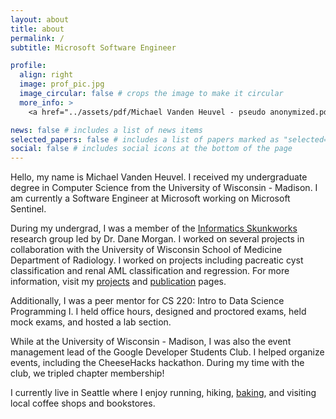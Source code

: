 ```yaml
---
layout: about
title: about
permalink: /
subtitle: Microsoft Software Engineer

profile:
  align: right
  image: prof_pic.jpg
  image_circular: false # crops the image to make it circular
  more_info: >
    <a href="../assets/pdf/Michael Vanden Heuvel - pseudo anonymized.pdf">Take a look at my CV!</a>

news: false # includes a list of news items
selected_papers: false # includes a list of papers marked as "selected={true}"
social: false # includes social icons at the bottom of the page
---
```


Hello, my name is Michael Vanden Heuvel. I received my undergraduate degree in Computer Science from the University of Wisconsin - Madison. I am currently a Software Engineer at Microsoft working on Microsoft Sentinel.

During my undergrad, I was a member of the [Informatics Skunkworks](https://skunkworks.engr.wisc.edu/) research group led by Dr. Dane Morgan. I worked on several projects in collaboration with the University of Wisconsin School of Medicine Department of Radiology. I worked on projects including pacreatic cyst classification and renal AML classification and regression. For more information, visit my [projects](/projects/) and [publication](/publications/) pages.

<!-- add note about Mingren, Dr. Lubner -->
<!-- Add note about Internship and what I do at Microsoft -->
<!-- Add more about CheeseHacks and include link and sponsor discussion -->
<!-- Include note about TEALS? -->

Additionally, I was a peer mentor for CS 220: Intro to Data Science Programming I. I held office hours, designed and proctored exams, held mock exams, and hosted a lab section.

While at the University of Wisconsin - Madison, I was also the event management lead of the Google Developer Students Club. I helped organize events, including the CheeseHacks hackathon. During my time with the club, we tripled chapter membership!

I currently live in Seattle where I enjoy running, hiking, [baking](/baking/), and visiting local coffee shops and bookstores.
